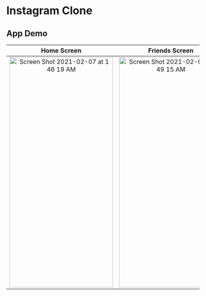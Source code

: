 # Instagram Clone

## App Demo


Home Screen                |  Friends Screen           |  Post Screen     
:-------------------------:|:-------------------------:|:-------------------------:
<img width="270" height ="600" alt="Screen Shot 2021-02-07 at 1 46 19 AM" src="https://user-images.githubusercontent.com/56787472/107172231-6cff3500-698a-11eb-92c3-9ce116b406aa.png">   | <img width="270" height ="600" alt="Screen Shot 2021-02-07 at 1 49 15 AM" src="https://user-images.githubusercontent.com/56787472/107172700-a4baac80-698b-11eb-807e-383aedadeaf9.png">  | <img width="270" height ="600" alt="Screen Shot 2021-02-07 at 1 49 25 AM" src="https://user-images.githubusercontent.com/56787472/107172718-adab7e00-698b-11eb-8954-ab8ca59af5af.png">
